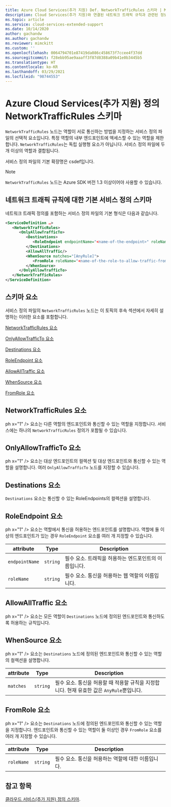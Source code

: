 ```yaml
---
title: Azure Cloud Services(추가 지원) Def. NetworkTrafficRules 스키마 | Microsoft Docs
description: Cloud Services(추가 지원)와 연결된 네트워크 트래픽 규칙과 관련된 정보
ms.topic: article
ms.service: cloud-services-extended-support
ms.date: 10/14/2020
author: gachandw
ms.author: gachandw
ms.reviewer: mimckitt
ms.custom: ''
ms.openlocfilehash: 0064794701e87419da086c458673f7ccee4f37dd
ms.sourcegitcommit: f28ebb95ae9aaaff3f87d8388a09b41e0b3445b5
ms.translationtype: HT
ms.contentlocale: ko-KR
ms.lasthandoff: 03/29/2021
ms.locfileid: "98744553"
---
```

# <a name="azure-cloud-services-extended-support-definition-networktrafficrules-schema"></a>Azure Cloud Services(추가 지원) 정의 NetworkTrafficRules 스키마

`NetworkTrafficRules` 노드는 역할이 서로 통신하는 방법을 지정하는 서비스 정의 파일의 선택적 요소입니다. 특정 역할의 내부 엔드포인트에 액세스할 수 있는 역할을 제한합니다. `NetworkTrafficRules`는 독립 실행형 요소가 아닙니다. 서비스 정의 파일에 두 개 이상의 역할과 결합됩니다.

서비스 정의 파일의 기본 확장명은 csdef입니다.

> [!NOTE]
>  `NetworkTrafficRules` 노드는 Azure SDK 버전 1.3 이상이어야 사용할 수 있습니다.

## <a name="basic-service-definition-schema-for-the-network-traffic-rules"></a>네트워크 트래픽 규칙에 대한 기본 서비스 정의 스키마
네트워크 트래픽 정의를 포함하는 서비스 정의 파일의 기본 형식은 다음과 같습니다.

```xml
<ServiceDefinition …>
   <NetworkTrafficRules>
      <OnlyAllowTrafficTo>
         <Destinations>
            <RoleEndpoint endpointName="<name-of-the-endpoint>" roleName="<name-of-the-role-containing-the-endpoint>"/>
         </Destinations>
         <AllowAllTraffic/>
         <WhenSource matches="[AnyRule]">
            <FromRole roleName="<name-of-the-role-to-allow-traffic-from>"/>
         </WhenSource>
      </OnlyAllowTrafficTo>
   </NetworkTrafficRules>
</ServiceDefinition>
```

## <a name="schema-elements"></a>스키마 요소
서비스 정의 파일의 `NetworkTrafficRules` 노드는 이 토픽의 후속 섹션에서 자세히 설명하는 이러한 요소를 포함합니다.

[NetworkTrafficRules 요소](#NetworkTrafficRules)

[OnlyAllowTrafficTo 요소](#OnlyAllowTrafficTo)

[Destinations 요소](#Destinations)

[RoleEndpoint 요소](#RoleEndpoint)

[AllowAllTraffic 요소](#AllowAllTraffic)

[WhenSource 요소](#WhenSource)

[FromRole 요소](#FromRole)

##  <a name="networktrafficrules-element"></a><a name="NetworkTrafficRules"></a> NetworkTrafficRules 요소
ph x="1" /&gt; 요소는 다른 역할의 엔드포인트와 통신할 수 있는 역할을 지정합니다. 서비스에는 하나의 `NetworkTrafficRules` 정의가 포함될 수 있습니다.

##  <a name="onlyallowtrafficto-element"></a><a name="OnlyAllowTrafficTo"></a> OnlyAllowTrafficTo 요소
ph x="1" /&gt; 요소는 대상 엔드포인트의 컬렉션 및 대상 엔드포인트와 통신할 수 있는 역할을 설명합니다. 여러 `OnlyAllowTrafficTo` 노드를 지정할 수 있습니다.

##  <a name="destinations-element"></a><a name="Destinations"></a> Destinations 요소
`Destinations` 요소는 통신할 수 있는 RoleEndpoints의 컬렉션을 설명합니다.

##  <a name="roleendpoint-element"></a><a name="RoleEndpoint"></a> RoleEndpoint 요소
ph x="1" /&gt; 요소는 역할에서 통신을 허용하는 엔드포인트를 설명합니다. 역할에 둘 이상의 엔드포인트가 있는 경우 `RoleEndpoint` 요소를 여러 개 지정할 수 있습니다.

| attribute      | Type     | Description |
| -------------- | -------- | ----------- |
| `endpointName` | `string` | 필수 요소. 트래픽을 허용하는 엔드포인트의 이름입니다.|
| `roleName`     | `string` | 필수 요소. 통신을 허용하는 웹 역할의 이름입니다.|

## <a name="allowalltraffic-element"></a><a name="AllowAllTraffic"></a> AllowAllTraffic 요소
ph x="1" /&gt; 요소는 모든 역할이 `Destinations` 노드에 정의된 엔드포인트와 통신하도록 허용하는 규칙입니다.

##  <a name="whensource-element"></a><a name="WhenSource"></a> WhenSource 요소
ph x="1" /&gt; 요소는 `Destinations` 노드에 정의된 엔드포인트와 통신할 수 있는 역할의 컬렉션을 설명합니다.

| attribute | Type     | Description |
| --------- | -------- | ----------- |
| `matches` | `string` | 필수 요소. 통신을 허용할 때 적용할 규칙을 지정합니다. 현재 유효한 값은 `AnyRule`뿐입니다.|
  
##  <a name="fromrole-element"></a><a name="FromRole"></a> FromRole 요소
ph x="1" /&gt; 요소는 `Destinations` 노드에 정의된 엔드포인트와 통신할 수 있는 역할을 지정합니다. 엔드포인트와 통신할 수 있는 역할이 둘 이상인 경우 `FromRole` 요소를 여러 개 지정할 수 있습니다.

| attribute  | Type     | Description |
| ---------- | -------- | ----------- |
| `roleName` | `string` | 필수 요소. 통신을 허용하는 역할에 대한 이름입니다.|

## <a name="see-also"></a>참고 항목
[클라우드 서비스(추가 지원) 정의 스키마](schema-csdef-file.md).




